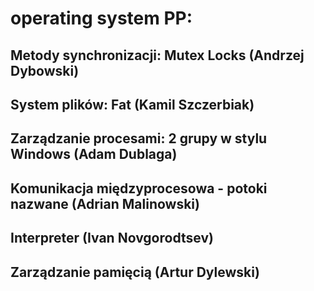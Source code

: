 # operating system PP:
## Metody synchronizacji: Mutex Locks (Andrzej Dybowski)
## System plików: Fat (Kamil Szczerbiak)
## Zarządzanie procesami: 2 grupy w stylu Windows (Adam Dublaga)
## Komunikacja międzyprocesowa - potoki nazwane (Adrian Malinowski)
## Interpreter (Ivan Novgorodtsev)
## Zarządzanie pamięcią (Artur Dylewski)